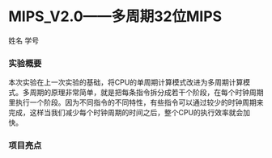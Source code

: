 # MIPS_V2.0——多周期32位MIPS
姓名 学号

### 实验概要

本次实验在上一次实验的基础，将CPU的单周期计算模式改进为多周期计算模式。多周期的原理非常简单，就是把每条指令拆分成若干个阶段，在每个时钟周期里执行一个阶段。因为不同指令的不同特性，有些指令可以通过较少的时钟周期来完成，这样当我们减少每个时钟周期的时间之后，整个CPU的执行效率就会加快。

### 项目亮点

